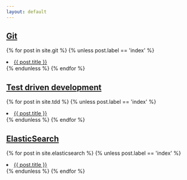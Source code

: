 ```yaml
---
layout: default
---
```


## [Git](git)
{% for post in site.git %}
{% unless post.label == 'index' %}
<li>
    <a href="{{ post.url | remove_first:'/' }}">{{ post.title }}</a>
</li>
{% endunless %}
{% endfor %}

## [Test driven development](tdd)
{% for post in site.tdd %}
{% unless post.label == 'index' %}
<li>
    <a href="{{ post.url | remove_first:'/' }}">{{ post.title }}</a>
</li>
{% endunless %}
{% endfor %}


## [ElasticSearch](elasticsearch)
{% for post in site.elasticsearch %}
{% unless post.label == 'index' %}
<li>
    <a href="{{ post.url | remove_first:'/' }}">{{ post.title }}</a>
</li>
{% endunless %}
{% endfor %}
